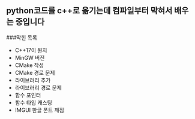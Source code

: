python코드를 c++로 옮기는데 컴파일부터 막혀서 배우는 중입니다
---
###막힌 목록
+ C++17이 뭔지
+ MinGW 버전
+ CMake 작성
+ CMake 경로 문제
+ 라이브러리 추가
+ 라이브러리 경로 문제
+ 함수 포인터
+ 함수 타입 캐스팅
+ IMGUI 한글 폰트 깨짐
